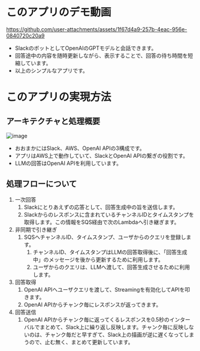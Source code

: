# このアプリのデモ動画

https://github.com/user-attachments/assets/1f67d4a9-257b-4eac-956e-0840720c20a9

* SlackのボットとしてOpenAIのGPTモデルと会話できます。
* 回答途中の内容を随時更新しながら、表示することで、回答の待ち時間を短縮しています。
* 以上のシンプルなアプリです。

# このアプリの実現方法
## アーキテクチャと処理概要
![image](https://github.com/user-attachments/assets/51ef55ce-8bab-4b94-a6ae-f13d7e3d2c65)


* おおまかにはSlack、AWS、OpenAI APIの3構成です。
* アプリはAWS上で動作していて、SlackとOpenAI APIの繋ぎの役割です。
* LLMの回答はOpenAI APIを利用しています。
## 処理フローについて
1. 一次回答
    1. Slackにとりあえずの応答として、回答生成中の旨を送信します。
    2. Slackからのレスポンスに含まれているチャンネルIDとタイムスタンプを取得します。この情報をSQS経由で次のLambdaへ引き継ぎます。
2. 非同期で引き継ぎ
    1. SQSへチャンネルID、タイムスタンプ、ユーザからのクエリを登録します。
        1. チャンネルID、タイムスタンプはLLMの回答取得後に、「回答生成中」のメッセージを後から更新するために利用します。
        2. ユーザからのクエリは、LLMへ渡して、回答生成させるために利用します。        
4. 回答取得
    1. OpenAI APIへユーザクエリを渡して、Streamingを有効化してAPIを叩きます。
    2. OpenAI APIからチャンク毎にレスポンスが返ってきます。
5. 回答送信
    1. OpenAI APIからチャンク毎に返ってくるレスポンスを0.5秒のインターバルでまとめて、Slack上に繰り返し反映します。チャンク毎に反映しないのは、チャンク毎だと早すぎて、Slack上の描画が逆に遅くなってしまうので、止む無く、まとめて更新しています。
